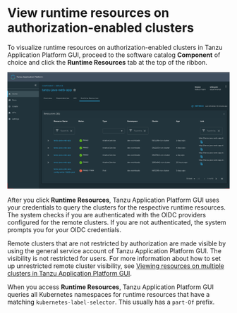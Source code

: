 # View runtime resources on authorization-enabled clusters

To visualize runtime resources on authorization-enabled clusters in Tanzu Application Platform GUI,
proceed to the software catalog **Component** of choice and click the **Runtime Resources** tab
at the top of the ribbon.

![Screenshot of Runtime Resources](../images/tap-gui-multiple-clusters.png)

After you click **Runtime Resources**, Tanzu Application Platform GUI uses your credentials to
query the clusters for the respective runtime resources.
The system checks if you are authenticated with the OIDC providers configured for the remote clusters.
If you are not authenticated, the system prompts you for your OIDC credentials.

Remote clusters that are not restricted by authorization are made visible by using the
general service account of Tanzu Application Platform GUI. The visibility is not restricted for users.
For more information about how to set up unrestricted remote cluster visibility, see
[Viewing resources on multiple clusters in Tanzu Application Platform GUI](../cluster-view-setup.hbs.md).

When you access **Runtime Resources**, Tanzu Application Platform GUI queries all Kubernetes
namespaces for runtime resources that have a matching `kubernetes-label-selector`. This usually
has a `part-Of` prefix.
